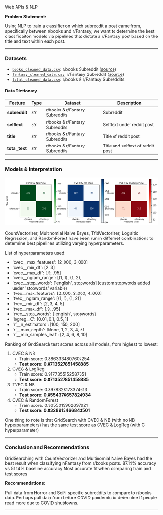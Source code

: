 Web APIs & NLP

**Problem Statement:**

Using NLP to train a classifier on which subreddit a post came from, specifically between r/books and r/Fantasy, we want to determine the best classificaiton models via pipelines that dictate a r/Fantasy post based on the title and text within each post.

---
### Datasets

* [`books_cleaned_data.csv`](../data/books_cleaned_data.csv): r/books Subreddit ([source](https://www.reddit.com/r/books/))
* [`fantasy_cleaned_data.csv`](../data/fantasy_cleaned_data.csv): r/Fantasy Subreddit ([source](https://www.reddit.com/r/Fantasy/))
* [`total_cleaned_data.csv`](../data/total_cleaned_data.csv): r/books & r/Fantasy Subreddits

####  Data Dictionary

|Feature|Type|Dataset|Description|
|---|---|---|---|
|**subreddit**|*str*|r/books & r/Fantasy Subreddits|Subreddit|
|**selftext**|*str*|r/books & r/Fantasy Subreddits|Selftext under reddit post|
|**title**|*str*|r/books & r/Fantasy Subreddits|Title of reddit post|
|**total_text**|*str*|r/books & r/Fantasy Subreddits|Title and selftext of reddit post|

---
### Models & Interpretation

![plot](./images/3confusion_matrix.png)

CountVectorizer, Multinomial Naive Bayes, TfidVectorizer, Logisitic Regression, and RandomForest have been run in differnet combinations to determine best pipelines utilizing varying hyperparameters.

List of hyperparameters used:
* 'cvec__max_features': [2_000, 3_000]
* 'cvec__min_df': [2, 3]
* 'cvec__max_df': [.9, .95]
* 'cvec__ngram_range': [(1, 1), (1, 2)]
* 'cvec__stop_words': ['english', stopwords] (custom stopwords added under 'stopwords' variable)
* 'tvec__max_features': [2_000, 3_000, 4_000]
* 'tvec__ngram_range': [(1, 1), (1, 2)]
* 'tvec__min_df': [2, 3, 4, 5]
* 'tvec__max_df': [.9, .95]
* 'tvec__stop_words': ['english', stopwords]
* 'logreg__C': [0.01, 0.1, 0.5, 1]
* 'rf__n_estimators': [100, 150, 200]
* 'rf__max_depth': [None, 1, 2, 3, 4, 5]
* 'rf__min_samples_leaf': [2, 4, 6, 8, 10]


Ranking of GridSearch test scores across all models, from highest to lowest:
1. CVEC & NB
    - Train score: 0.8863334807607254
    - **Test score: 0.8713527851458885**
2. CVEC & LogReg
    - Train score: 0.9177355152587351
    - **Test score: 0.8713527851458885**    
3. TVEC & NB
    - Train score: 0.8978328173374613
    - **Test score: 0.8554376657824934**
4. CVEC & RandomForest
    - Train score: 0.9655019902697921
    - **Test score: 0.8328912466843501**

One thing to note is that GridSearch with CVEC & NB (with no NB hyperparameters) has the same test score as CVEC & LogReg (with C hyperparameter)

---
### Conclusion and Recommendations

GridSearching with CountVectorizer and Multinomial Naive Bayes had the best result when classifying r/Fantasy from r/books posts. 
87.14% accuracy vs 51.14% baseline accuracy
Most accurate fit when comparing train and test scores


**Recommendations:** 

Pull data from Horror and SciFi specific subreddits to compare to r/books data. 
Perhaps pull data from before COVID pandemic to determine if people read more due to COVID shutdowns.

---

